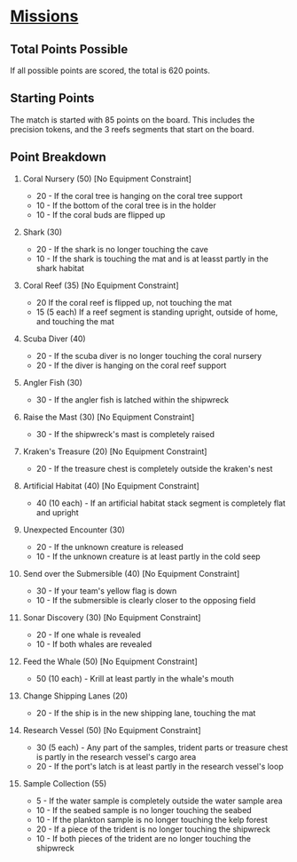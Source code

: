 # [Missions](../README.md)

## Total Points Possible

If all possible points are scored, the total is 620 points.

## Starting Points

The match is started with 85 points on the board.  This includes the precision tokens, and the 3 reefs segments that start on the board.

## Point Breakdown

1. Coral Nursery (50) [No Equipment Constraint]

    * 20 - If the coral tree is hanging on the coral tree support
    * 10 - If the bottom of the coral tree is in the holder
    * 10 - If the coral buds are flipped up

1. Shark (30)

    * 20 - If the shark is no longer touching the cave
    * 10 - If the shark is touching the mat and is at leasst partly in the shark habitat

1. Coral Reef (35) [No Equipment Constraint]

    * 20 If the coral reef is flipped up, not touching the mat
    * 15 (5 each) If a reef segment is standing upright, outside of home, and touching the mat

1. Scuba Diver (40)

    * 20 - If the scuba diver is no longer touching the coral nursery
    * 20 - If the diver is hanging on the coral reef support

1. Angler Fish (30)

    * 30 - If the angler fish is latched within the shipwreck

1. Raise the Mast (30) [No Equipment Constraint]

    * 30 - If the shipwreck's mast is completely raised

1. Kraken's Treasure (20) [No Equipment Constraint]

    * 20 - If the treasure chest is completely outside the kraken's nest

1. Artificial Habitat (40) [No Equipment Constraint]

    * 40 (10 each) - If an artificial habitat stack segment is completely flat and upright

1. Unexpected Encounter (30)

    * 20 - If the unknown creature is released
    * 10 - If the unknown creature is at least partly in the cold seep

1. Send over the Submersible (40) [No Equipment Constraint]

    * 30 - If your team's yellow flag is down
    * 10 - If the submersible is clearly closer to the opposing field

1. Sonar Discovery (30) [No Equipment Constraint]

    * 20 - If one whale is revealed
    * 10 - If both whales are revealed

1. Feed the Whale (50) [No Equipment Constraint]

    * 50 (10 each) - Krill at least partly in the whale's mouth

1. Change Shipping Lanes (20)

    * 20 - If the ship is in the new shipping lane, touching the mat

1. Research Vessel (50) [No Equipment Constraint]

    * 30 (5 each) - Any part of the samples, trident parts or treasure chest is partly in the research vessel's cargo area
    * 20 - If the port's latch is at least partly in the research vessel's loop

1. Sample Collection (55)

    * 5 - If the water sample is completely outside the water sample area
    * 10 - If the seabed sample is no longer touching the seabed
    * 10 - If the plankton sample is no longer touching the kelp forest
    * 20 - If a piece of the trident is no longer touching the shipwreck
    * 10 - If both pieces of the trident are no longer touching the shipwreck
